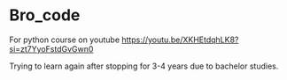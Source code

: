 # Bro_code
For python course on youtube
https://youtu.be/XKHEtdqhLK8?si=zt7YyoFstdGvGwn0

Trying to learn again after stopping for 3-4 years due to bachelor studies.
